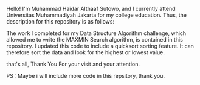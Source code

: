 Hello! I'm Muhammad Haidar Althaaf Sutowo, and I currently attend Universitas Muhammadiyah Jakarta for my college education.
Thus, the description for this repository is as follows:

The work I completed for my Data Structure Algorithm challenge, which allowed me to write the MAXMIN Search algorithm, is contained in this repository.
I updated this code to include a quicksort sorting feature. It can therefore sort the data and look for the highest or lowest value.

that's all,
Thank You For your visit and your attention.

PS : Maybe i will include more code in this repsitory, thank you.
